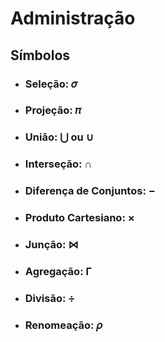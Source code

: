# Administração

## Símbolos

- ### Seleção: 𝜎
- ### Projeção: 𝜋
- ### União: ⋃ ou ∪
- ### Interseção: ∩
- ### Diferença de Conjuntos: −
- ### Produto Cartesiano: ×
- ### Junção: ⋈
- ### Agregação: Γ
- ### Divisão: ÷
- ### Renomeação: 𝜌

